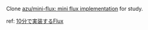 Clone [azu/mini-flux: mini flux implementation](https://github.com/azu/mini-flux) for study.

ref: [10分で実装するFlux](http://azu.github.io/slide/react-meetup/flux.html)
